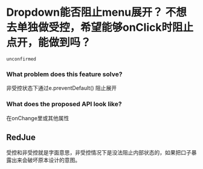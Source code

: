 # Dropdown能否阻止menu展开？ 不想去单独做受控，希望能够onClick时阻止点开，能做到吗？

`unconfirmed`

### What problem does this feature solve?

非受控状态下通过e.preventDefault() 阻止展开

### What does the proposed API look like?

在onChange里或其他属性

<!-- generated by ant-design-issue-helper. DO NOT REMOVE -->

## RedJue

受控和非受控就是字面意思，非受控情况下是没法阻止内部状态的，如果把口子暴露出来会破坏原本设计的意图。
